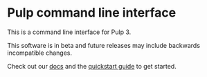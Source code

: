 # Pulp command line interface

This is a command line interface for Pulp 3.

This software is in beta and future releases may include backwards incompatible changes.

Check out our [docs](docs/) and the [quickstart guide](docs/quickstart.md) to get started.


